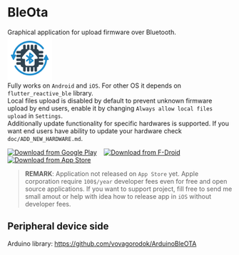# BleOta
Graphical application for upload firmware over Bluetooth.  
<img src="./assets/images/icon_color.svg" width="100">  
Fully works on `Android` and `iOS`. For other OS it depends on `flutter_reactive_ble` library.  
Local files upload is disabled by default to prevent unknown firmware upload by end users, enable it by changing `Always allow local files upload` in `Settings`.  
Additionally update functionality for specific hardwares is supported.
If you want end users have ability to update your hardware check `doc/ADD_NEW_HARDWARE.md`.

[<img src="https://upload.wikimedia.org/wikipedia/commons/7/78/Google_Play_Store_badge_EN.svg" 
alt="Download from Google Play" 
height="50">](https://play.google.com/store/apps/details?id=com.vovagorodok.ble_ota_app)&nbsp;&nbsp;&nbsp;
[<img src="https://upload.wikimedia.org/wikipedia/commons/a/a3/Get_it_on_F-Droid_%28material_design%29.svg" 
alt="Download from F-Droid" 
height="50">](https://f-droid.org/packages/com.vovagorodok.ble_ota_app/)&nbsp;&nbsp;&nbsp;
[<img src="https://upload.wikimedia.org/wikipedia/commons/3/3c/Download_on_the_App_Store_Badge.svg" 
alt="Download from App Store" 
height="50">](https://itunes.apple.com/us/app/ble_ota_app/id0000000000)

> **REMARK**: Application not released on `App Store` yet.
> Apple corporation require `100$/year` developer fees even for free and open source applications.
> If you want to support project, fill free to send me small amout or help with idea how to release app in `iOS` without developer fees.

## Peripheral device side
Arduino library: https://github.com/vovagorodok/ArduinoBleOTA
